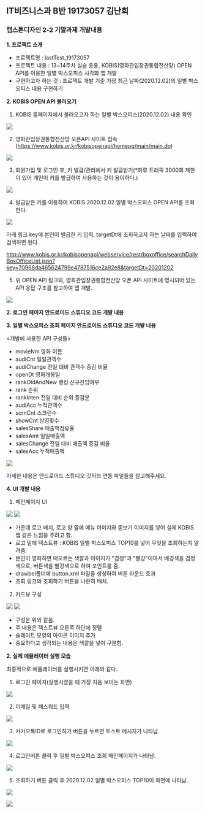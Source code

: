 ## IT비즈니스과 B반 19173057 김난희
### 캡스톤디자인 2-2 기말과제 개발내용

<B>1. 프로젝트 소개</B>
- 프로젝트명 : lastTest_19173057
- 프로젝트 내용 : 13~14주차 실습 응용, KOBIS(영화관입장권통합전산망) OPEN API를 이용한 일별 박스오피스 시각화 앱 개발
- 구현하고자 하는 것 : 프로젝트 개발 기준 가장 최근 날짜(2020.12.02)의 일별 박스오피스 내용 구현하기

<B>2. KOBIS OPEN API 불러오기</B>

1) KOBIS 홈페이지에서 불러오고자 하는 일별 박스오피스(2020.12.02) 내용 확인

<img width="" height="" src="./PNG/10.PNG"></img>

2) 영화관입장권통합전산망 오픈API 사이트 접속(https://www.kobis.or.kr/kobisopenapi/homepg/main/main.do)

<img width="" height="" src="./PNG/8.PNG"></img>


3) 회원가입 및 로그인 후, 키 발급/관리에서 키 발급받기(*하루 트래픽 3000회 제한이 있어 개인이 키를 발급하여 사용하는 것이 용이하다.)

<img width="" height="" src="./PNG/7.PNG"></img>

4) 발급받은 키를 이용하여 KOBIS 2020.12.02 일별 박스오피스 OPEN API를 조회한다. 

<img width="" height="" src="./PNG/12.PNG"></img>

아래 링크 key에 본인이 발급한 키 입력, targetDt에 조회하고자 하는 날짜를 입력하여 검색하면 된다.

http://www.kobis.or.kr/kobisopenapi/webservice/rest/boxoffice/searchDailyBoxOfficeList.json?key=70968da465624799e4787516ce2a92e8&targetDt=20201202

  
5) 위 OPEN API 링크와, 영화관입장권통합전산망 오픈 API 사이트에 명시되어 있는 API 응답 구조를 참고하여 앱 개발.

<img width="" height="" src="./PNG/9.PNG"></img>

<B>2. 로그인 페이지 안드로이드 스튜디오 코드 개발 내용</B>

<B>3. 일별 박스오피스 조회 페이지 안드로이드 스튜디오 코드 개발 내용</B>

<개발에 사용한 API 구성들>
- movieNm 영화 이름
- audiCnt 일일관객수 
- audiChange 전일 대비 관객수 증감 비율
- openDt 영화개봉일
- rankOldAndNew 랭킹 신규진입여부
- rank 순위
- rankInten 전일 대비 순위 증감분
- audiAcc 누적관객수
- scrnCnt 스크린수
- showCnt 상영횟수
- salesShare 매출액점유율
- salesAmt 일일매출액
- salesChange 전일 대비 매출액 증감 비율
- salesAcc 누적매출액

<img width="" height="" src="./PNG/13.PNG"></img>

자세한 내용은 안드로이드 스튜디오 깃허브 연동 파일들을 참고해주세요. 

<B>4. UI 개발 내용</B>

1) 메인페이지 UI

<img width="" height="" src="./PNG/1.PNG"></img> <img width="" height="" src="./PNG/2.PNG"></img>

- 가운데 로고 배치, 로고 양 옆에 메뉴 이미지와 돋보기 이미지를 넣어 실제 KOBIS 앱 같은 느낌을 주려고 함.
- 로고 밑에 텍스트뷰 : KOBIS 일별 박스오피스 TOP10를 넣어 무엇을 조회하는지 알려줌.
- 본인이 영화하면 떠오르는 색깔과 이미지가 "검정"과 "빨강"이여서 배경색을 검정색으로, 버튼색을 빨강색으로 하여 포인트를 줌.
- drawbel폴더에 button.xml 파일을 생성하여 버튼 라운드 효과
- 조회 링크와 조회하기 버튼을 나란히 배치.

2) 카드뷰 구성

<img width="" height="" src="./PNG/3.PNG"></img> <img width="" height="" src="./PNG/4.PNG"></img>

- 구성은 위와 같음.
- 주 내용은 텍스트뷰 오른쪽 하단에 정렬
- 슬레이트 모양의 아이콘 이미지 추가
- 중요하다고 생각되는 내용은 색깔을 넣어 구분함.

<B>2. 실제 에뮬레이터 실행 모습</B>

최종적으로 에뮬레이터를 실행시키면 아래와 같다.

1) 로그인 페이지(실행시켰을 때 가장 처음 보이는 화면)

<img width="" height="" src="./PNG/15.PNG"></img>

2) 이메일 및 패스워드 입력

<img width="" height="" src="./PNG/17.PNG"></img>

3) 카카오톡ID로 로그인하기 버튼을 누르면 토스트 메시지가 나타남.

<img width="" height="" src="./PNG/16.PNG"></img>

4) 로그인버튼 클릭 후 일별 박스오피스 조회 메인페이지가 나타남.

<img width="" height="" src="./PNG/5.PNG"></img>

5) 조회하기 버튼 클릭 후 2020.12.02 일별 박스오피스 TOP10이 화면에 나타남.

<img width="" height="" src="./PNG/6.PNG"></img>

<img width="" height="" src="./PNG/14.PNG"></img>


